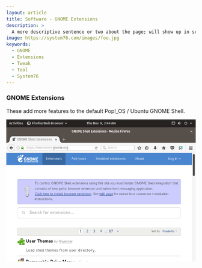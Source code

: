 ```yaml
---
layout: article
title: Software - GNOME Extensions
description: >
  A more descriptive sentence or two about the page; will show up in search engines and on the support home page.
image: https://system76.com/images/foo.jpg
keywords:
  - GNOME
  - Extensions
  - Tweak 
  - Tool
  - System76
---
```


### GNOME Extensions

These add more features to the default Pop!_OS / Ubuntu GNOME Shell.

![](/images/gnome-extensions/install-plugin-firefox.png)

![]()

![]()

![]()

![]()

![]()
